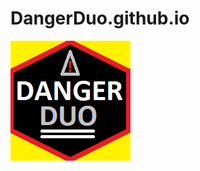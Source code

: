 # DangerDuo.github.io

<a href="https://DangerDuo.github.io"><img src="./images/ddicon-192x192.png" alt="My test image"></a>
